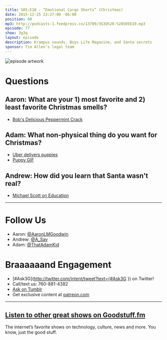 ```yaml
---
title: S05:E10 - “Emotional Cargo Shorts” (Christmas)
date: 2015-12-25 23:27:00 -06:00
position: 60
mp3: http://podcasts-1.feedpress.co/13789/3G3Q%20-%20S05E10.mp3
episode: 77
show: 3g3q
layout: episode
description: Krampus sounds, Boys Life Magazine, and Santa secrets
sponsor: Tim Allen’s legal team
---
```


![episode artwork][1]

# Questions

## Aaron: What are your 1) most favorite and 2) least favorite Christmas smells?

* [Bob's Delicious Peppermint Crack][2]

## Adam: What non-physical thing do you want for Christmas?

* [Uber delivers puppies][3]
* [Puppy GIF][4]

## Andrew: How did you learn that Santa wasn't real?

* [Michael Scott on Education][5]

***

# Follow Us
* Aaron: [@AaronLMGoodwin](http://twitter.com/aaronlmgoodwin)
* Andrew: [@A_Sav](http://twitter.com/a_sav)
* Adam: [@ThatAdamKid](http://twitter.com/thatadamkid)

# Braaaaaand Engagement
* [#Ask3G](http://twitter.com/intent/tweet?text={#Ask3G }) on Twitter!
* Call/text us: 760-881-4382
* [Ask on Tumblr](http://3g3q.co/ask)
* Get exclusive content at [patreon.com](http://www.patreon.com/3g3q)

***

## [Listen to other great shows on Goodstuff.fm](http://goodstuff.fm/)
The internet’s favorite shows on technology, culture, news and more. You know, just the good stuff.

[1]: http://l.gdwn.co/1jHzv.jpg
[2]: http://amzn.com/B000JJLXXK
[3]: http://www.lifedaily.com/uber-now-delivers-puppies-straight-to-your-door/
[4]: http://i.imgur.com/N4cEiOZ.gifv
[5]: http://l.gdwn.co/xO2P.jpg
[6]: http://twitter.com/aaronlmgoodwin
[7]: http://twitter.com/a_sav
[8]: http://twitter.com/thatadamkid
[9]: http://www.patreon.com/3g3q
[10]: http://goodstuff.fm/3g3q/
